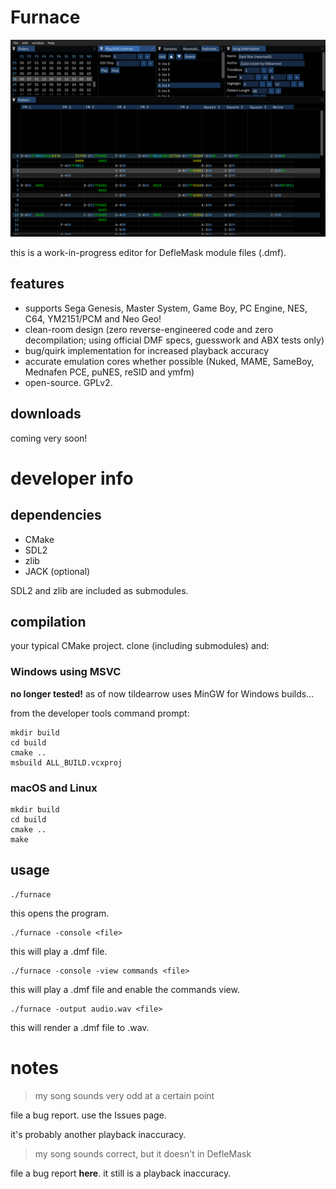 # Furnace

![screenshot](papers/screenshot.png)

this is a work-in-progress editor for DefleMask module files (.dmf).

## features

- supports Sega Genesis, Master System, Game Boy, PC Engine, NES, C64, YM2151/PCM and Neo Geo!
- clean-room design (zero reverse-engineered code and zero decompilation; using official DMF specs, guesswork and ABX tests only)
- bug/quirk implementation for increased playback accuracy
- accurate emulation cores whether possible (Nuked, MAME, SameBoy, Mednafen PCE, puNES, reSID and ymfm)
- open-source. GPLv2.

## downloads

coming very soon!

# developer info

## dependencies

- CMake
- SDL2
- zlib
- JACK (optional)

SDL2 and zlib are included as submodules.

## compilation

your typical CMake project. clone (including submodules) and:

### Windows using MSVC

**no longer tested!** as of now tildearrow uses MinGW for Windows builds...

from the developer tools command prompt:

```
mkdir build
cd build
cmake ..
msbuild ALL_BUILD.vcxproj
```

### macOS and Linux

```
mkdir build
cd build
cmake ..
make
```

## usage

```
./furnace
```

this opens the program.

```
./furnace -console <file>
```

this will play a .dmf file.

```
./furnace -console -view commands <file>
```

this will play a .dmf file and enable the commands view.

```
./furnace -output audio.wav <file>
```

this will render a .dmf file to .wav.

# notes

> my song sounds very odd at a certain point

file a bug report. use the Issues page.

it's probably another playback inaccuracy.

> my song sounds correct, but it doesn't in DefleMask

file a bug report **here**. it still is a playback inaccuracy.
